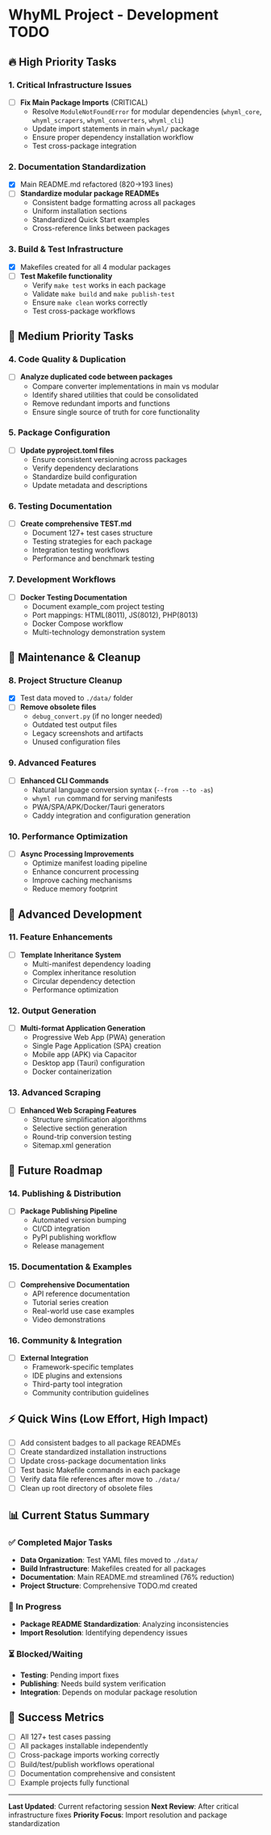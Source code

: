 # WhyML Project - Development TODO

## 🔥 High Priority Tasks

### 1. Critical Infrastructure Issues
- [ ] **Fix Main Package Imports** (CRITICAL)
  - Resolve `ModuleNotFoundError` for modular dependencies (`whyml_core`, `whyml_scrapers`, `whyml_converters`, `whyml_cli`)
  - Update import statements in main `whyml/` package
  - Ensure proper dependency installation workflow
  - Test cross-package integration

### 2. Documentation Standardization
- [x] Main README.md refactored (820→193 lines)
- [ ] **Standardize modular package READMEs**
  - Consistent badge formatting across all packages
  - Uniform installation sections
  - Standardized Quick Start examples
  - Cross-reference links between packages

### 3. Build & Test Infrastructure
- [x] Makefiles created for all 4 modular packages
- [ ] **Test Makefile functionality**
  - Verify `make test` works in each package
  - Validate `make build` and `make publish-test`
  - Ensure `make clean` works correctly
  - Test cross-package workflows

## 🚀 Medium Priority Tasks

### 4. Code Quality & Duplication
- [ ] **Analyze duplicated code between packages**
  - Compare converter implementations in main vs modular
  - Identify shared utilities that could be consolidated
  - Remove redundant imports and functions
  - Ensure single source of truth for core functionality

### 5. Package Configuration
- [ ] **Update pyproject.toml files**
  - Ensure consistent versioning across packages
  - Verify dependency declarations
  - Standardize build configuration
  - Update metadata and descriptions

### 6. Testing Documentation
- [ ] **Create comprehensive TEST.md**
  - Document 127+ test cases structure
  - Testing strategies for each package
  - Integration testing workflows
  - Performance and benchmark testing

### 7. Development Workflows
- [ ] **Docker Testing Documentation**
  - Document example_com project testing
  - Port mappings: HTML(8011), JS(8012), PHP(8013)
  - Docker Compose workflow
  - Multi-technology demonstration system

## 🧹 Maintenance & Cleanup

### 8. Project Structure Cleanup
- [x] Test data moved to `./data/` folder
- [ ] **Remove obsolete files**
  - `debug_convert.py` (if no longer needed)
  - Outdated test output files
  - Legacy screenshots and artifacts
  - Unused configuration files

### 9. Advanced Features
- [ ] **Enhanced CLI Commands**
  - Natural language conversion syntax (`--from --to -as`)
  - `whyml run` command for serving manifests
  - PWA/SPA/APK/Docker/Tauri generators
  - Caddy integration and configuration generation

### 10. Performance Optimization
- [ ] **Async Processing Improvements**
  - Optimize manifest loading pipeline
  - Enhance concurrent processing
  - Improve caching mechanisms
  - Reduce memory footprint

## 🔬 Advanced Development

### 11. Feature Enhancements
- [ ] **Template Inheritance System**
  - Multi-manifest dependency loading
  - Complex inheritance resolution
  - Circular dependency detection
  - Performance optimization

### 12. Output Generation
- [ ] **Multi-format Application Generation**
  - Progressive Web App (PWA) generation
  - Single Page Application (SPA) creation
  - Mobile app (APK) via Capacitor
  - Desktop app (Tauri) configuration
  - Docker containerization

### 13. Advanced Scraping
- [ ] **Enhanced Web Scraping Features**
  - Structure simplification algorithms
  - Selective section generation
  - Round-trip conversion testing
  - Sitemap.xml generation

## 🎯 Future Roadmap

### 14. Publishing & Distribution
- [ ] **Package Publishing Pipeline**
  - Automated version bumping
  - CI/CD integration
  - PyPI publishing workflow
  - Release management

### 15. Documentation & Examples
- [ ] **Comprehensive Documentation**
  - API reference documentation
  - Tutorial series creation
  - Real-world use case examples
  - Video demonstrations

### 16. Community & Integration
- [ ] **External Integration**
  - Framework-specific templates
  - IDE plugins and extensions
  - Third-party tool integration
  - Community contribution guidelines

## ⚡ Quick Wins (Low Effort, High Impact)

- [ ] Add consistent badges to all package READMEs
- [ ] Create standardized installation instructions
- [ ] Update cross-package documentation links
- [ ] Test basic Makefile commands in each package
- [ ] Verify data file references after move to `./data/`
- [ ] Clean up root directory of obsolete files

## 📊 Current Status Summary

### ✅ Completed Major Tasks
- **Data Organization**: Test YAML files moved to `./data/`
- **Build Infrastructure**: Makefiles created for all packages
- **Documentation**: Main README.md streamlined (76% reduction)
- **Project Structure**: Comprehensive TODO.md created

### 🔧 In Progress
- **Package README Standardization**: Analyzing inconsistencies
- **Import Resolution**: Identifying dependency issues

### ⏳ Blocked/Waiting
- **Testing**: Pending import fixes
- **Publishing**: Needs build system verification
- **Integration**: Depends on modular package resolution

## 🎯 Success Metrics

- [ ] All 127+ test cases passing
- [ ] All packages installable independently
- [ ] Cross-package imports working correctly
- [ ] Build/test/publish workflows operational
- [ ] Documentation comprehensive and consistent
- [ ] Example projects fully functional

---

**Last Updated**: Current refactoring session
**Next Review**: After critical infrastructure fixes
**Priority Focus**: Import resolution and package standardization
